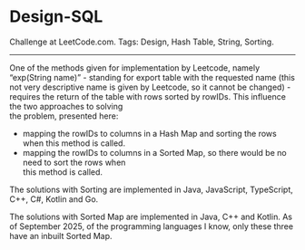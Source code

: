 # Design-SQL
Challenge at LeetCode.com. Tags: Design, Hash Table, String, Sorting.

-----------------------------------------------------------------------------------------------------------------------------------------------

One of the methods given for implementation by Leetcode, namely “exp(String name)” - standing for export table with the requested name (this not very descriptive name is given by Leetcode, so it cannot be changed) - requires the return of the table with rows sorted by rowIDs. This influence the two approaches to solving<br/> the problem, presented here: 

- mapping the rowIDs to columns in a Hash Map and sorting the rows when this method is called.
- mapping the rowIDs to columns in a Sorted Map, so there would be no need to sort the rows when<br/> this method is called.


The solutions with Sorting are implemented in Java, JavaScript, TypeScript, C++, C#, Kotlin and Go.

The solutions with Sorted Map are implemented in Java, C++ and Kotlin. As of September 2025, of the programming languages I know, only these three have an inbuilt Sorted Map.

